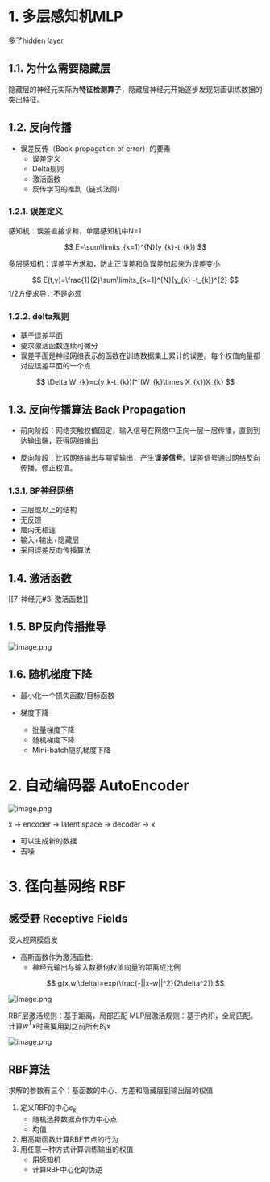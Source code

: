 
# 1. 多层感知机MLP

多了hidden layer

## 1.1. 为什么需要隐藏层

隐藏层的神经元实际为**特征检测算子**，隐藏层神经元开始逐步发现刻画训练数据的突出特征。

## 1.2. 反向传播

- 误差反传（Back-propagation of error）的要素
	- 误差定义
	- Delta规则
	- 激活函数
	- 反传学习的推到（链式法则）

### 1.2.1. 误差定义

感知机：误差直接求和，单层感知机中N=1

$$
E=\sum\limits_{k=1}^{N}(y_{k}-t_{k})
$$

多层感知机：误差平方求和，防止正误差和负误差加起来为误差变小

$$
E(t,y)=\frac{1}{2}\sum\limits_{k=1}^{N}(y_{k} -t_{k})^{2}
$$
 1/2方便求导，不是必须

### 1.2.2. delta规则

- 基于误差平面
- 要求激活函数连续可微分
- 误差平面是神经网络表示的函数在训练数据集上累计的误差。每个权值向量都对应误差平面的一个点

$$
\Delta W_{k}=c(y_k-t_{k})f^`(W_{k}\times X_{k})X_{k}
$$

## 1.3. 反向传播算法 Back Propagation

- 前向阶段：网络突触权值固定，输入信号在网络中正向一层一层传播，直到到达输出端，获得网络输出

- 反向阶段：比较网络输出与期望输出，产生**误差信号**。误差信号通过网络反向传播，修正权值。

### 1.3.1. BP神经网络

- 三层或以上的结构
- 无反馈
- 层内无相连
- 输入+输出+隐藏层
- 采用误差反向传播算法

## 1.4. 激活函数

[[7-神经元#3. 激活函数]]

## 1.5. BP反向传播推导

![image.png](https://chillcharlie-img.oss-cn-hangzhou.aliyuncs.com/image%2F2023%2F11%2F14%2F19-50-11-07d38c65d0e4e233cd1f6c8c0311fd4a-20231114195010-79d6c9.png)

## 1.6. 随机梯度下降

- 最小化一个损失函数/目标函数

- 梯度下降
	- 批量梯度下降
	- 随机梯度下降
	- Mini-batch随机梯度下降


# 2. 自动编码器 AutoEncoder

![image.png](https://chillcharlie-img.oss-cn-hangzhou.aliyuncs.com/image%2F2023%2F11%2F14%2F21-05-12-50677609ada91a4e88c32ece33c3bc6b-20231114210511-112107.png)

x -> encoder -> latent space -> decoder -> x

- 可以生成新的数据
- 去噪
# 3. 径向基网络 RBF


## 感受野 Receptive Fields

受人视网膜启发

- 高斯函数作为激活函数:
	- 神经元输出与输入数据何权值向量的距离成比例

$$
g(x,w,\delta)=exp(\frac{-||x-w||^2}{2\delta^2})
$$

![image.png](https://chillcharlie-img.oss-cn-hangzhou.aliyuncs.com/image%2F2023%2F11%2F21%2F18-58-44-ccd0a439953725f32a20e1f8fad41035-20231121185843-bc3fbd.png)


RBF层激活规则：基于距离，局部匹配
MLP层激活规则：基于内积，全局匹配。计算$w^{T}x$时需要用到之前所有的x

![image.png](https://chillcharlie-img.oss-cn-hangzhou.aliyuncs.com/image%2F2023%2F11%2F21%2F18-55-11-39ef21cec6d1cec464af6f649a0771d2-20231121185510-248b35.png)


## RBF算法
求解的参数有三个：基函数的中心、方差和隐藏层到输出层的权值

1. 定义RBF的中心$c_k$
	- 随机选择数据点作为中心点
	- 均值
2. 用高斯函数计算RBF节点的行为
3. 用任意一种方式计算训练输出的权值
	- 用感知机
	- 计算RBF中心化的伪逆 

